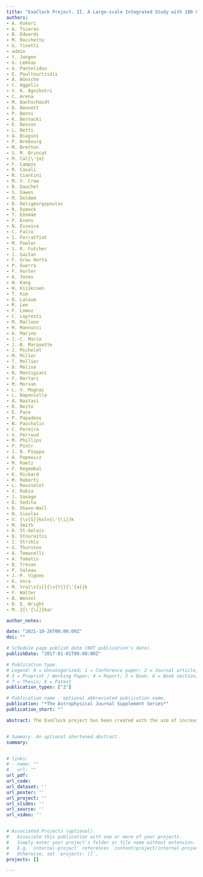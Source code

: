 ```yaml
---
title: "ExoClock Project. II. A Large-scale Integrated Study with 180 Updated Exoplanet Ephemerides"
authors:
- A. Kokori 
- A. Tsiaras 
- B. Edwards 
- M. Rocchetto
- G. Tinetti 
- admin
- Y. Jongen
- G. Lekkas 
- G. Pantelidou 
- E. Poultourtzidis 
- A. Wünsche 
- C. Aggelis 
- V. K. Agnihotri 
- C. Arena 
- M. Bachschmidt 
- D. Bennett 
- P. Benni 
- K. Bernacki 
- E. Besson 
- L. Betti 
- A. Biagini 
- P. Brebourg 
- M. Bretton 
- S. M. Brincat 
- M. Cal{\'{o}
- F. Campos 
- R. Casali 
- R. Ciantini 
- M. V. Crow 
- B. Dauchet 
- S. Dawes 
- M. Deldem 
- D. Deligeorgopoulos 
- R. Dymock 
- T. Eenmäe 
- P. Evans 
- N. Esseiva 
- C. Falco
- S. Ferratfiat 
- M. Fowler 
- S. R. Futcher 
- J. Gaitan 
- F. Grau Horta 
- P. Guerra 
- F. Hurter 
- A. Jones 
- W. Kang 
- H. Kiiskinen 
- T. Kim 
- D. Laloum 
- R. Lee 
- F. Lomoz 
- C. Lopresti 
- M. Mallonn 
- M. Mannucci 
- A. Marino 
- J.-C. Mario 
- J.-B. Marquette 
- J. Michelet 
- M. Miller 
- T. Mollier 
- D. Molina 
- N. Montigiani 
- F. Mortari 
- M. Morvan 
- L. V. Mugnai 
- L. Naponiello 
- A. Nastasi 
- R. Neito
- E. Pace 
- P. Papadeas 
- N. Paschalis 
- C. Pereira 
- V. Perroud 
- M. Phillips 
- P. Pintr 
- J. B. Pioppa 
- A. Popowicz 
- M. Raetz
- F. Regembal 
- K. Rickard 
- M. Roberts 
- L. Rousselot 
- X. Rubia 
- J. Savage 
- D. Sedita 
- D. Shave-Wall 
- N. Sioulas 
- V. {\v{S}}koln{\'{\i}}k 
- M. Smith
- D. St-Gelais 
- D. Stouraitis 
- I. Strikis 
- G. Thurston 
- A. Tomacelli 
- A. Tomatis 
- B. Trevan 
- P. Valeau 
- J.-P. Vignes 
- K. Vora 
- M. Vra{\v{s}}{\v{t}}{\'{a}}k 
- F. Walter
- B. Wenzel 
- D. E. Wright 
- M. Z{\'{\i}}bar

author_notes:

date: "2021-10-26T00:00:00Z"
doi: ""

# Schedule page publish date (NOT publication's date).
publishDate: "2017-01-01T00:00:00Z"

# Publication type.
# Legend: 0 = Uncategorized; 1 = Conference paper; 2 = Journal article;
# 3 = Preprint / Working Paper; 4 = Report; 5 = Book; 6 = Book section;
# 7 = Thesis; 8 = Patent
publication_types: ["2"]

# Publication name - optional abbreviated publication name.
publication: "*The Astrophysical Journal Supplement Series*"
publication_short: ""

abstract: The ExoClock project has been created with the aim of increasing the efficiency of the Ariel mission. It will achieve this by continuously monitoring and updating the ephemerides of Ariel candidates over an extended period, in order to produce a consistent catalogue of reliable and precise ephemerides. This work presents a homogenous catalogue of updated ephemerides for 450 planets, generated by the integration of ∼18000 data points from multiple sources. These sources include observations from ground-based telescopes (ExoClock network and ETD), mid-time values from the literature and light-curves from space telescopes (Kepler/K2 and TESS). With all the above, we manage to collect observations for half of the post-discovery years (median), with data that have a median uncertainty less than one minute. In comparison with literature, the ephemerides generated by the project are more precise and less biased. More than 40\% of the initial literature ephemerides had to be updated to reach the goals of the project, as they were either of low precision or drifting. Moreover, the integrated approach of the project enables both the monitoring of the majority of the Ariel candidates (95\%), and also the identification of missing data. The dedicated ExoClock network effectively supports this task by contributing additional observations when a gap in the data is identified. These results highlight the need for continuous monitoring to increase the observing coverage of the candidate planets. Finally, the extended observing coverage of planets allows us to detect trends (TTVs - Transit Timing Variations) for a sample of 19 planets. All products, data, and codes used in this work are open and accessible to the wider scientific community.


# Summary. An optional shortened abstract.
summary: 


# links:
# - name: ""
#   url: ""
url_pdf: 
url_code:
url_dataset: ''
url_poster: ''
url_project: ''
url_slides: ''
url_source: ''
url_video: ''


# Associated Projects (optional).
#   Associate this publication with one or more of your projects.
#   Simply enter your project's folder or file name without extension.
#   E.g. `internal-project` references `content/project/internal-project/index.md`.
#   Otherwise, set `projects: []`.
projects: []

---
```



